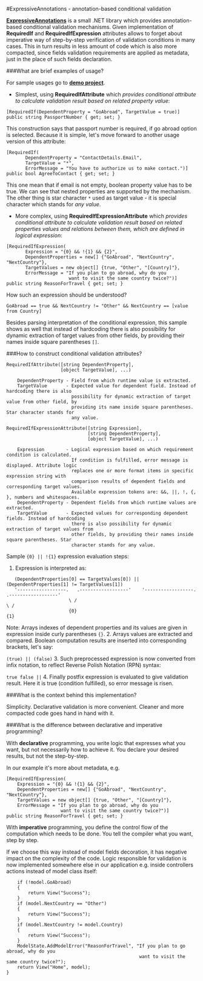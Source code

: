 #ExpressiveAnnotations - annotation-based conditional validation

[**ExpressiveAnnotations**](https://github.com/JaroslawWaliszko/ExpressiveAnnotations/tree/master/src/ExpressiveAnnotations) is a small .NET library which provides annotation-based conditional validation mechanisms. Given implementation of **RequiredIf** and **RequiredIfExpression** attributes allows to forget about imperative way of step-by-step verification of validation conditions in many cases. This in turn results in less amount of code which is also more compacted, since fields validation requirements are applied as metadata, just in the place of such fields declaration.

###What are brief examples of usage?

For sample usages go to [**demo project**](https://github.com/JaroslawWaliszko/ExpressiveAnnotations/tree/master/src/ExpressiveAnnotations.MvcWebSample).

* Simplest, using **RequiredIfAttribute** which *provides conditional attribute to calculate validation result based on related property value*:
 
 ```
[RequiredIf(DependentProperty = "GoAbroad", TargetValue = true)]
public string PassportNumber { get; set; }
```

 This construction says that passport number is required, if go abroad option is selected. Because it is simple, let's move forward to another usage version of this attribute:

 ```
[RequiredIf(
        DependentProperty = "ContactDetails.Email",
        TargetValue = "*",
        ErrorMessage = "You have to authorize us to make contact.")]
public bool AgreeToContact { get; set; }
```

 This one mean that if email is not empty, boolean property value has to be true. We can see that nested properties are supported by the mechanism. The other thing is star character `*` used as target value - it is special character which stands for *any value*.

* More complex, using **RequiredIfExpressionAttribute** which *provides conditional attribute to calculate validation result based on related properties values and relations between them, which are defined in logical expression*:
 
 ```
[RequiredIfExpression(
        Expression = "{0} && !{1} && {2}",
        DependentProperties = new[] {"GoAbroad", "NextCountry", "NextCountry"},
        TargetValues = new object[] {true, "Other", "[Country]"},
        ErrorMessage = "If you plan to go abroad, why do you 
                        want to visit the same country twice?")]
public string ReasonForTravel { get; set; }
```

 How such an expression should be understood?

 ```GoAbroad == true && NextCountry != "Other" && NextCountry == [value from Country]```
 
 Besides parsing interpretation of the conditional expression, this sample shows as well that instead of hardcoding there is also possibility for dynamic extraction of target values from other fields, by providing their names inside square parentheses `[]`.

###How to construct conditional validation attributes?

```
RequiredIfAttribute([string DependentProperty], 
                    [object TargetValue], ...)

    DependentProperty - Field from which runtime value is extracted.
    TargetValue       - Expected value for dependent field. Instead of hardcoding there is also
                        possibility for dynamic extraction of target value from other field, by
                        providing its name inside square parentheses. Star character stands for 
						any value.
```
```
RequiredIfExpressionAttribute([string Expression], 
                              [string DependentProperty], 
                              [object TargetValue], ...)

    Expression        - Logical expression based on which requirement condition is calculated.
                        If condition is fulfilled, error message is displayed. Attribute logic
                        replaces one or more format items in specific expression string with
                        comparison results of dependent fields and corresponding target values.
                        Available expression tokens are: &&, ||, !, {, }, numbers and whitespaces.
    DependentProperty - Dependent fields from which runtime values are extracted.
    TargetValue       - Expected values for corresponding dependent fields. Instead of hardcoding
                        there is also possibility for dynamic extraction of target values from
                        other fields, by providing their names inside square parentheses. Star 
						character stands for any value.
```

Sample `{0} || !{1}` expression evaluation steps:

1. Expression is interpreted as: 

 ```
    (DependentProperties[0] == TargetValues[0]) || (DependentProperties[1] != TargetValues[1])
    '------------------.   .------------------'    '------------------.   .------------------'
                        \ /                                            \ / 
                        {0}                                            {1}
```
 
 Note: Arrays indexes of dependent properties and its values are given in expression inside curly parentheses `{}`.
2. Arrays values are extracted and compared. Boolean computation results are inserted into corresponding brackets, let's say:

 ```(true) || (false)```
3. Such preprocessed expression is now converted from infix notation, to reflect Reverse Polish Notation (RPN) syntax:

 ```true false ||```
4. Finally postfix expression is evaluated to give validation result. Here it is true (condition fulfilled), so error message is risen.

###What is the context behind this implementation? 

Simplicity. Declarative validation is more convenient. Cleaner and more compacted code goes hand in hand with it.

###What is the difference between declarative and imperative programming?

With **declarative** programming, you write logic that expresses what you want, but not necessarily how to achieve it. You declare your desired results, but not the step-by-step.

In our example it's more about metadata, e.g.

```
[RequiredIfExpression(
    Expression = "{0} && !{1} && {2}",
    DependentProperties = new[] {"GoAbroad", "NextCountry", "NextCountry"},
    TargetValues = new object[] {true, "Other", "[Country]"},
    ErrorMessage = "If you plan to go abroad, why do you 
                    want to visit the same country twice?")]
public string ReasonForTravel { get; set; }
```

With **imperative** programming, you define the control flow of the computation which needs to be done. You tell the compiler what you want, step by step.

If we choose this way instead of model fields decoration, it has negative impact on the complexity of the code. Logic responsible for validation is now implemented somewhere else in our application e.g. inside controllers actions instead of model class itself:
```
    if (!model.GoAbroad)
    {
        return View("Success");
    }
    if (model.NextCountry == "Other")
    {
        return View("Success");
    }
    if (model.NextCountry != model.Country)
    {
        return View("Success");
    }
    ModelState.AddModelError("ReasonForTravel", "If you plan to go abroad, why do you 
                                                 want to visit the same country twice?");
    return View("Home", model);
}
```
